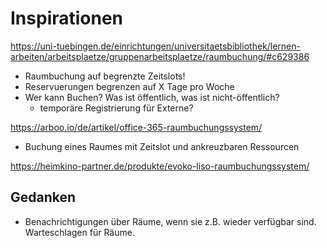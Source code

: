 # Inspirationen

https://uni-tuebingen.de/einrichtungen/universitaetsbibliothek/lernen-arbeiten/arbeitsplaetze/gruppenarbeitsplaetze/raumbuchung/#c629386

- Raumbuchung auf begrenzte Zeitslots!
- Reservuerungen begrenzen auf X Tage pro Woche
- Wer kann Buchen? Was ist öffentlich, was ist nicht-öffentlich?
    - temporäre Registrierung für Externe?


https://arboo.io/de/artikel/office-365-raumbuchungssystem/

- Buchung eines Raumes mit Zeitslot und ankreuzbaren Ressourcen

https://heimkino-partner.de/produkte/evoko-liso-raumbuchungssystem/

## Gedanken
- Benachrichtigungen über Räume, wenn sie z.B. wieder verfügbar sind. Warteschlagen für Räume.